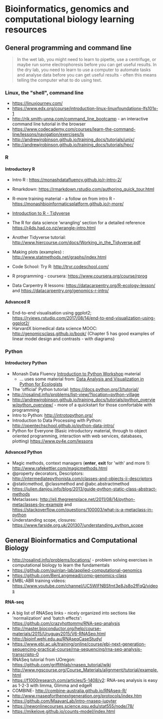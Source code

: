 # Bioinformatics, genomics and computational biology learning resources

## General programming and command line

> In the wet lab, you might need to learn to pipette, use a centrifuge, or maybe run some electrophoresis before you can get useful results.
> In the dry lab, you need to learn to use a computer to automate tasks and analyse data before you can get useful results - often this means telling the computer what to do using text.

### Linux, the "shell", command line

- https://linuxjourney.com/
- https://www.edx.org/course/introduction-linux-linuxfoundationx-lfs101x-1
- http://rik.smith-unna.com/command_line_bootcamp -  an interactive command line tutorial in the browser
- https://www.codecademy.com/courses/learn-the-command-line/lessons/navigation/exercises/ls
- http://andrewjrobinson.github.io/training_docs/tutorials/unix/
- http://andrewjrobinson.github.io/training_docs/tutorials/hpc/

### R

#### Introductory R

- Intro R : https://monashdatafluency.github.io/r-intro-2/
- Rmarkdown: https://rmarkdown.rstudio.com/authoring_quick_tour.html
- R-more training material - a follow on from intro R - https://monashbioinformaticsplatform.github.io/r-more/
- [Introduction to R - Tidyverse](https://bookdown.org/ansellbr/WEHI_tidyR_course_book/)
- The R for data science ‘wrangling’ section for a detailed reference https://r4ds.had.co.nz/wrangle-intro.html
- Another Tidyverse tutorial: http://www.hiercourse.com/docs/Working_in_the_Tidyverse.pdf

- Making plots (examples) : http://www.statmethods.net/graphs/index.html
- Code School: Try R: http://tryr.codeschool.com/
- R programming - coursera: https://www.coursera.org/course/rprog
- Data Carpentry R lessons: https://datacarpentry.org/R-ecology-lesson/ and https://datacarpentry.org/genomics-r-intro/


#### Advanced R

- End-to-end visualisation using ggplot2; https://rviews.rstudio.com/2017/08/14/end-to-end-visualization-using-ggplot2/ 
- HarvardX biomedical data science MOOC: http://genomicsclass.github.io/book/ (Chapter 5 has good examples of linear model design and contrasts - with diagrams)


### Python

#### Introductory Python

- Monash Data Fluency [Introduction to Python Workshop](https://monashdatafluency.github.io/python-workshop-base/) material
  - ... uses some material from: [Data Analysis and Visualization in Python for Ecologists](http://www.datacarpentry.org/python-ecology-lesson/)
- The 'official' Python tutorial: https://docs.python.org/3/tutorial/
- http://rosalind.info/problems/list-view/?location=python-village 
- http://andrewjrobinson.github.io/training_docs/tutorials/python_overview/python_overview/ - more of a quickstart for those comfortable with programming
- Intro to Python: http://introtopython.org/
- Introduction to Data Processing with Python: http://opentechschool.github.io/python-data-intro/
- Python for Everyone (Basic introductory material, through to object oriented programming, interaction with web services, databases, plotting) https://www.py4e.com/lessons

#### Advanced Python

- Magic methods, context managers (__enter__, __exit__ for 'with' and more !): http://www.rafekettler.com/magicmethods.html
- @property decorators, Descriptors: http://intermediatepythonista.com/classes-and-objects-ii-descriptors
- @staticmethod, @classmethod and @abc.abstractmethod
- https://julien.danjou.info/blog/2013/guide-python-static-class-abstract-methods
- Metaclasses: http://eli.thegreenplace.net/2011/08/14/python-metaclasses-by-example and https://stackoverflow.com/questions/100003/what-is-a-metaclass-in-python
- Understanding scope, closures: https://www.farside.org.uk/201307/understanding_python_scope 


## General Bioinformatics and Computational Biology

- http://rosalind.info/problems/locations/ - problem solving exercises in computational biology to learn the fundamentals
- https://github.com/quinlan-lab/applied-computational-genomics
- https://github.com/BenLangmead/comp-genomics-class
- EMBL-ABR training videos: https://www.youtube.com/channel/UC5WlFNBSfmt3e8Js8o2fFqQ/videos


#### RNA-seq

- A big list of RNASeq links - nicely organized into sections like 'normalization' and 'batch effects': https://github.com/crazyhottommy/RNA-seq-analysis
- http://master.bioconductor.org/help/course-materials/2015/Uruguay2015/V6-RNASeq.html
- http://bioinf.wehi.edu.au/RNAseqCaseStudy/
- https://www.ebi.ac.uk/training/online/course/ebi-next-generation-sequencing-practical-course/rna-sequencing/rna-seq-analysis-transcripto-0
- RNASeq tutorial from UOregon: https://github.com/griffithlab/rnaseq_tutorial/wiki
- http://www.ngscourse.org/Course_Materials/alignment/tutorial/example.html
- https://f1000research.com/articles/5-1408/v2: RNA-seq analysis is easy as 1-2-3 with limma, Glimma and edgeR
- COMBINE- http://combine-australia.github.io/RNAseq-R/ 
- http://www.rnaseqforthenextgeneration.org/protocols/index.htm
- https://github.com/MaayanLab/intro-rnaseq-jupyter
- https://newonlinecourses.science.psu.edu/stat555/node/78/
- https://mikelove.github.io/counts-model/index.html
